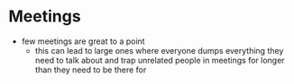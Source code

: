 # Meetings

- few meetings are great to a point
  - this can lead to large ones where everyone dumps everything they need to talk about and trap unrelated people in meetings for longer than they need to be there for